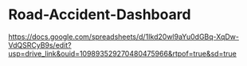 # Road-Accident-Dashboard
https://docs.google.com/spreadsheets/d/1Ikd20wl9aYu0dGBq-XqDw-VdQSRCyB9s/edit?usp=drive_link&ouid=109893529270480475966&rtpof=true&sd=true
